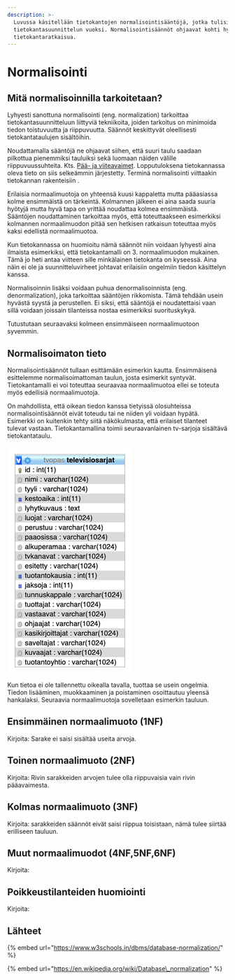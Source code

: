 ```yaml
---
description: >-
  Luvussa käsitellään tietokantojen normalisointisääntöjä, jotka tulisi tuntea
  tietokantasuunnittelun vuoksi. Normalisointisäännöt ohjaavat kohti hyvää
  tietokantaratkaisua.
---
```


# Normalisointi

## Mitä normalisoinnilla tarkoitetaan?

Lyhyesti sanottuna normalisointi \(eng. normalization\) tarkoittaa tietokantasuunnitteluun liittyviä tekniikoita, joiden tarkoitus on minimoida tiedon toistuvuutta ja riippuvuutta. Säännöt keskittyvät oleellisesti tietokantataulujen sisältöihin.

Noudattamalla sääntöjä ne ohjaavat siihen, että suuri taulu saadaan pilkottua pienemmiksi tauluiksi sekä luomaan näiden välille riippuvuussuhteita. Kts. [Pää- ja viiteavaimet](paeae-ja-viiteavaimet.md). Lopputuloksena tietokannassa oleva tieto on siis selkeämmin järjestetty. Terminä normalisointi viittaakin tietokannan rakenteisiin . 

Erilaisia normaalimuotoja on yhteensä kuusi kappaletta mutta pääasiassa kolme ensimmäistä on tärkeintä. Kolmannen jälkeen ei aina saada suuria hyötyjä mutta hyvä tapa on yrittää noudattaa kolmea ensimmäistä. Sääntöjen noudattaminen tarkoittaa myös, että toteuttaakseen esimerkiksi kolmannen normaalimuodon pitää sen hetkisen ratkaisun toteuttaa myös kaksi edellistä normaalimuotoa.

Kun tietokannassa on huomioitu nämä säännöt niin voidaan lyhyesti aina ilmaista esimerkiksi, että tietokantamalli on 3. normaalimuodon mukainen. Tämä jo heti antaa viitteen sille minkälainen tietokanta on kyseessä. Aina näin ei ole ja suunnitteluvirheet johtavat erilaisiin ongelmiin tiedon käsittelyn kanssa.

Normalisoinnin lisäksi voidaan puhua denormalisoinnista \(eng. denormalization\), joka tarkoittaa sääntöjen rikkomista. Tämä tehdään usein hyvästä syystä ja perustellen. Ei siksi, että sääntöjä ei noudatettaisi vaan sillä voidaan joissain tilanteissa nostaa esimerkiksi suorituskykyä.

Tutustutaan seuraavaksi kolmeen ensimmäiseen normaalimuotoon syvemmin.

## Normalisoimaton tieto

Normalisointisäännöt tullaan esittämään esimerkin kautta. Ensimmäisenä esittelemme  normalisoimattoman taulun, josta esimerkit syntyvät. Tietokantamalli ei voi toteuttaa seuraavaa normaalimuotoa ellei se toteuta myös edellisiä normaalimuotoja.

On mahdollista, että oikean tiedon kanssa tietyissä olosuhteissa normalisointisäännöt eivät toteudu tai ne niiden yli voidaan hypätä. Esimerkki on kuitenkin tehty siitä näkökulmasta, että erilaiset tilanteet tulevat vastaan. Tietokantamallina toimii seuraavanlainen tv-sarjoja sisältävä tietokantataulu.

![Normalisoimaton tietokantataulu](../.gitbook/assets/screenshot-2019-09-17-at-17.09.02.png)

Kun tietoa ei ole tallennettu oikealla tavalla, tuottaa se usein ongelmia. Tiedon lisääminen, muokkaaminen ja poistaminen osoittautuu yleensä hankalaksi. Seuraavia normaalimuotoja sovelletaan esimerkin tauluun.

## Ensimmäinen normaalimuoto \(1NF\)

Kirjoita: Sarake ei saisi sisältää useita arvoja.

## Toinen normaalimuoto \(2NF\)

Kirjoita: Rivin sarakkeiden arvojen tulee olla riippuvaisia vain rivin pääavaimesta.

## Kolmas normaalimuoto \(3NF\)

Kirjoita: sarakkeiden säännöt eivät saisi riippua toisistaan, nämä tulee siirtää erilliseen tauluun.

## Muut normaalimuodot \(4NF,5NF,6NF\)

Kirjoita:

## Poikkeustilanteiden huomiointi

Kirjoita:



## Lähteet

{% embed url="https://www.w3schools.in/dbms/database-normalization/" %}

{% embed url="https://en.wikipedia.org/wiki/Database\_normalization" %}



